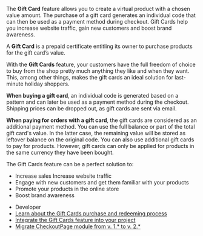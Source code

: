 The **Gift Card** feature allows you to create a virtual product with a chosen value amount. The purchase of a gift card generates an individual code that can then be used as a payment method during checkout. Gift Cards help you increase website traffic, gain new customers and boost brand awareness. 

A **Gift Card** is a prepaid certificate entitling its owner to purchase products for the gift card’s value. 

With the **Gift Cards** feature, your customers have the full freedom of choice to buy from the shop pretty much anything they like and when they want. This, among other things, makes the gift cards an ideal solution for last-minute holiday shoppers. 

**When buying a gift card**, an individual code is generated based on a pattern and can later be used as a payment method during the checkout. Shipping prices can be dropped out, as gift cards are sent via email.

**When paying for orders with a gift card**, the gift cards are considered as an additional payment method. You can use the full balance  or part of the total gift card's value. In the latter case, the remaining value will be stored as leftover balance on the original code. You can also use additional gift cards to pay for products. However, gift cards can only be applied for products in the same currency they have been bought.

The Gift Cards feature can be a perfect solution to:

* Increase sales Increase website traffic
* Engage with new customers and get them familiar with your products
* Promote your products in the online store
* Boost brand awareness

<div class="mr-container">
    <div class="mr-list-container">
        <!-- col1 -->
        <div class="mr-col">
            <ul class="mr-list mr-list-green">
                <li class="mr-title">Developer</li>
<li><a href="https://documentation.spryker.com/v5/docs/en/gift-cards-purchase-redeeming" class="mr-link">Learn about the Gift Cards purchase and redeeming process</a></li>
<li><a href="https://documentation.spryker.com/v5/docs/en/gift-cards-feature-integration" class="mr-link">Integrate the Gift Cards feature into your project</a></li>
<li><a href="https://documentation.spryker.com/v5/docs/en/migration-guide-checkoutpage#upgrading-from-version-1---to-version-2--" class="mr-link">Migrate CheckoutPage module from v. 1.* to v. 2.*</a></li>
<!-- <li><a href="https://documentation.spryker.com/docs/en/db-schema-gift-cards" class="mr-link">Learn the Gift Cards database schema</a></li>-->
  </ul>
        </div>
    </div>    
            